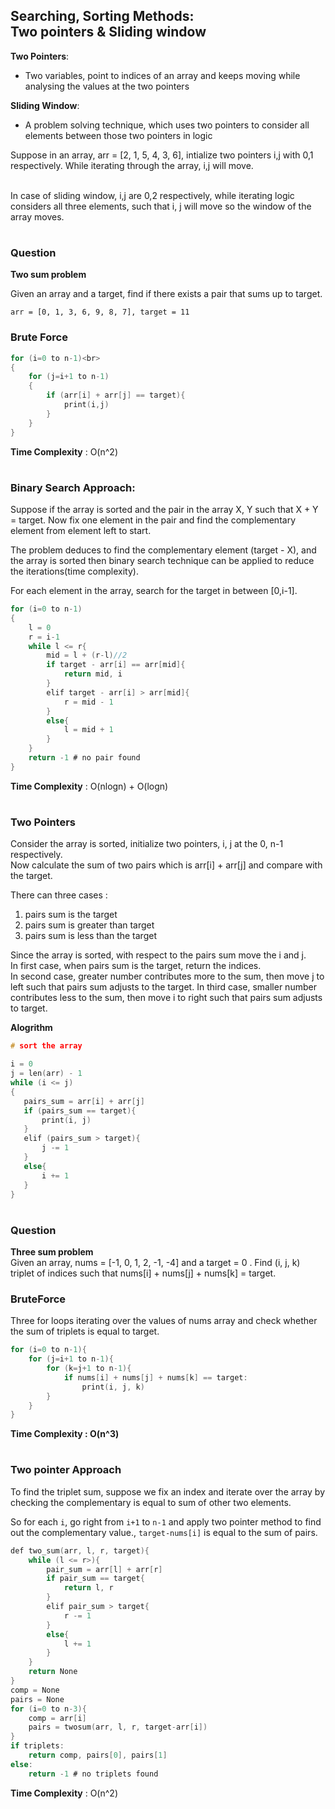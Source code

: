 ## Searching, Sorting Methods:<br>Two pointers & Sliding window

**Two Pointers**: <br>

- Two variables, point to indices of an array and keeps moving while analysing the values at the two pointers

**Sliding Window**: <br>

- A problem solving technique, which uses two pointers to consider all elements between those two pointers in logic

Suppose in an array, arr = [2, 1, 5, 4, 3, 6], intialize two pointers i,j with 0,1 respectively.
While iterating through the array, i,j will move.

<br>
In case of sliding window, i,j are 0,2 respectively, while iterating logic considers all three elements, such that i, j will move so the window of the array moves.

#

### Question

<b>Two sum problem</b>
<br>

Given an array and a target, find if there exists a pair that sums up to target.
<br>

```
arr = [0, 1, 3, 6, 9, 8, 7], target = 11
```

### <b>Brute Force</b>

```c
for (i=0 to n-1)<br>
{
    for (j=i+1 to n-1)
    {
        if (arr[i] + arr[j] == target){
            print(i,j)
        }
    }
}
```

<b>Time Complexity</b> : O(n^2)

#

### <b>Binary Search Approach</b>:

Suppose if the array is sorted and the pair in the array X, Y such that X + Y = target. Now fix one element in the pair and find the complementary element from element left to start.

The problem deduces to find the complementary element (target - X), and the array is sorted then binary search technique can be applied to reduce the iterations(time complexity). <br>

For each element in the array, search for the target in between [0,i-1].

```c
for (i=0 to n-1)
{
    l = 0
    r = i-1
    while l <= r{
        mid = l + (r-l)//2
        if target - arr[i] == arr[mid]{
            return mid, i
        }
        elif target - arr[i] > arr[mid]{
            r = mid - 1
        }
        else{
            l = mid + 1
        }
    }
    return -1 # no pair found
}
```

<b>Time Complexity</b> : O(nlogn) + O(logn)

#

### <b>Two Pointers</b>

Consider the array is sorted, initialize two pointers, i, j at the 0, n-1 respectively. <br>
Now calculate the sum of two pairs which is arr[i] + arr[j] and compare with the target.<br>

There can three cases : <br>

1.  pairs sum is the target
2.  pairs sum is greater than target
3.  pairs sum is less than the target

Since the array is sorted, with respect to the pairs sum move the i and j.<br>
In first case, when pairs sum is the target, return the indices. <br>
In second case, greater number contributes more to the sum, then move j to left such that pairs sum adjusts to the target.
In third case, smaller number contributes less to the sum, then move i to right such that pairs sum adjusts to target.

<b>Alogrithm</b>

```c
# sort the array

i = 0
j = len(arr) - 1
while (i <= j)
{
   pairs_sum = arr[i] + arr[j]
   if (pairs_sum == target){
       print(i, j)
   }
   elif (pairs_sum > target){
       j -= 1
   }
   else{
       i += 1
   }
}
```

#

### Question

<b>Three sum problem</b>
<br>
Given an array, nums = [-1, 0, 1, 2, -1, -4]
and a target = 0
. Find (i, j, k) triplet of indices such that nums[i] + nums[j] + nums[k] = target.

### <b>BruteForce</b><br>
Three for loops iterating over the values of nums array and check whether the sum of triplets is equal to target.

```c
for (i=0 to n-1){
    for (j=i+1 to n-1){
        for (k=j+1 to n-1){
            if nums[i] + nums[j] + nums[k] == target:
                print(i, j, k)
        }
    }
}
```

<b>Time Complexity : O(n^3)</b>

#

### <b>Two pointer Approach</b> <br>

To find the triplet sum, suppose we fix an index and iterate over the array by checking the complementary is equal to sum of other two elements.

So for each `i`, go right from `i+1` to `n-1` and apply two pointer method to find out the complementary value., `target-nums[i]` is equal to the sum of pairs.

```c
def two_sum(arr, l, r, target){
    while (l <= r>){
        pair_sum = arr[l] + arr[r]
        if pair_sum == target{
            return l, r
        }
        elif pair_sum > target{
            r -= 1
        }
        else{
            l += 1
        }
    }
    return None
}
comp = None
pairs = None
for (i=0 to n-3){
    comp = arr[i]
    pairs = twosum(arr, l, r, target-arr[i])
}
if triplets:
    return comp, pairs[0], pairs[1]
else:
    return -1 # no triplets found
```

<b>Time Complexity</b> : O(n^2)

#
